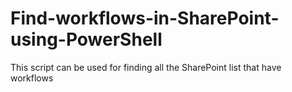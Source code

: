 # Find-workflows-in-SharePoint-using-PowerShell
This script can be used for finding all the SharePoint list that have workflows
